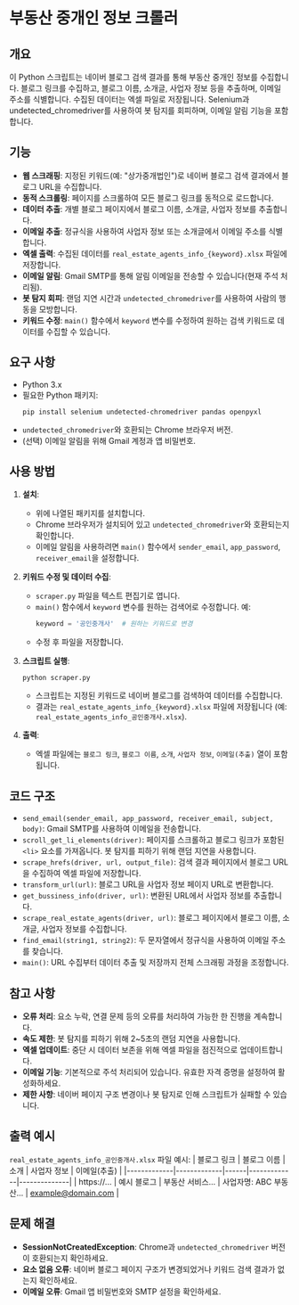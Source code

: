 # 부동산 중개인 정보 크롤러

## 개요
이 Python 스크립트는 네이버 블로그 검색 결과를 통해 부동산 중개인 정보를 수집합니다. 블로그 링크를 수집하고, 블로그 이름, 소개글, 사업자 정보 등을 추출하며, 이메일 주소를 식별합니다. 수집된 데이터는 엑셀 파일로 저장됩니다. Selenium과 undetected_chromedriver를 사용하여 봇 탐지를 회피하며, 이메일 알림 기능을 포함합니다.

## 기능
- **웹 스크래핑**: 지정된 키워드(예: "상가중개법인")로 네이버 블로그 검색 결과에서 블로그 URL을 수집합니다.
- **동적 스크롤링**: 페이지를 스크롤하여 모든 블로그 링크를 동적으로 로드합니다.
- **데이터 추출**: 개별 블로그 페이지에서 블로그 이름, 소개글, 사업자 정보를 추출합니다.
- **이메일 추출**: 정규식을 사용하여 사업자 정보 또는 소개글에서 이메일 주소를 식별합니다.
- **엑셀 출력**: 수집된 데이터를 `real_estate_agents_info_{keyword}.xlsx` 파일에 저장합니다.
- **이메일 알림**: Gmail SMTP를 통해 알림 이메일을 전송할 수 있습니다(현재 주석 처리됨).
- **봇 탐지 회피**: 랜덤 지연 시간과 `undetected_chromedriver`를 사용하여 사람의 행동을 모방합니다.
- **키워드 수정**: `main()` 함수에서 `keyword` 변수를 수정하여 원하는 검색 키워드로 데이터를 수집할 수 있습니다.

## 요구 사항
- Python 3.x
- 필요한 Python 패키지:
  ```
  pip install selenium undetected-chromedriver pandas openpyxl
  ```
- `undetected_chromedriver`와 호환되는 Chrome 브라우저 버전.
- (선택) 이메일 알림을 위해 Gmail 계정과 앱 비밀번호.

## 사용 방법
1. **설치**:
   - 위에 나열된 패키지를 설치합니다.
   - Chrome 브라우저가 설치되어 있고 `undetected_chromedriver`와 호환되는지 확인합니다.
   - 이메일 알림을 사용하려면 `main()` 함수에서 `sender_email`, `app_password`, `receiver_email`을 설정합니다.

2. **키워드 수정 및 데이터 수집**:
   - `scraper.py` 파일을 텍스트 편집기로 엽니다.
   - `main()` 함수에서 `keyword` 변수를 원하는 검색어로 수정합니다. 예:
     ```python
     keyword = '공인중개사'  # 원하는 키워드로 변경
     ```
   - 수정 후 파일을 저장합니다.

3. **스크립트 실행**:
   ```
   python scraper.py
   ```
   - 스크립트는 지정된 키워드로 네이버 블로그를 검색하여 데이터를 수집합니다.
   - 결과는 `real_estate_agents_info_{keyword}.xlsx` 파일에 저장됩니다 (예: `real_estate_agents_info_공인중개사.xlsx`).

4. **출력**:
   - 엑셀 파일에는 `블로그 링크`, `블로그 이름`, `소개`, `사업자 정보`, `이메일(추출)` 열이 포함됩니다.

## 코드 구조
- `send_email(sender_email, app_password, receiver_email, subject, body)`:
  Gmail SMTP를 사용하여 이메일을 전송합니다.
- `scroll_get_li_elements(driver)`:
  페이지를 스크롤하고 블로그 링크가 포함된 `<li>` 요소를 가져옵니다. 봇 탐지를 피하기 위해 랜덤 지연을 사용합니다.
- `scrape_hrefs(driver, url, output_file)`:
  검색 결과 페이지에서 블로그 URL을 수집하여 엑셀 파일에 저장합니다.
- `transform_url(url)`:
  블로그 URL을 사업자 정보 페이지 URL로 변환합니다.
- `get_bussiness_info(driver, url)`:
  변환된 URL에서 사업자 정보를 추출합니다.
- `scrape_real_estate_agents(driver, url)`:
  블로그 페이지에서 블로그 이름, 소개글, 사업자 정보를 수집합니다.
- `find_email(string1, string2)`:
  두 문자열에서 정규식을 사용하여 이메일 주소를 찾습니다.
- `main()`:
  URL 수집부터 데이터 추출 및 저장까지 전체 스크래핑 과정을 조정합니다.

## 참고 사항
- **오류 처리**: 요소 누락, 연결 문제 등의 오류를 처리하여 가능한 한 진행을 계속합니다.
- **속도 제한**: 봇 탐지를 피하기 위해 2~5초의 랜덤 지연을 사용합니다.
- **엑셀 업데이트**: 중단 시 데이터 보존을 위해 엑셀 파일을 점진적으로 업데이트합니다.
- **이메일 기능**: 기본적으로 주석 처리되어 있습니다. 유효한 자격 증명을 설정하여 활성화하세요.
- **제한 사항**: 네이버 페이지 구조 변경이나 봇 탐지로 인해 스크립트가 실패할 수 있습니다.

## 출력 예시
`real_estate_agents_info_공인중개사.xlsx` 파일 예시:
| 블로그 링크 | 블로그 이름 | 소개 | 사업자 정보 | 이메일(추출) |
|-------------|-------------|------|-------------|--------------|
| https://... | 예시 블로그 | 부동산 서비스... | 사업자명: ABC 부동산... | example@domain.com |

## 문제 해결
- **SessionNotCreatedException**: Chrome과 `undetected_chromedriver` 버전이 호환되는지 확인하세요.
- **요소 없음 오류**: 네이버 블로그 페이지 구조가 변경되었거나 키워드 검색 결과가 없는지 확인하세요.
- **이메일 오류**: Gmail 앱 비밀번호와 SMTP 설정을 확인하세요.
